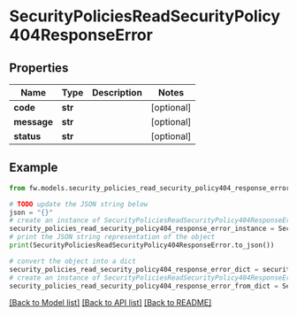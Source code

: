 # SecurityPoliciesReadSecurityPolicy404ResponseError


## Properties

Name | Type | Description | Notes
------------ | ------------- | ------------- | -------------
**code** | **str** |  | [optional] 
**message** | **str** |  | [optional] 
**status** | **str** |  | [optional] 

## Example

```python
from fw.models.security_policies_read_security_policy404_response_error import SecurityPoliciesReadSecurityPolicy404ResponseError

# TODO update the JSON string below
json = "{}"
# create an instance of SecurityPoliciesReadSecurityPolicy404ResponseError from a JSON string
security_policies_read_security_policy404_response_error_instance = SecurityPoliciesReadSecurityPolicy404ResponseError.from_json(json)
# print the JSON string representation of the object
print(SecurityPoliciesReadSecurityPolicy404ResponseError.to_json())

# convert the object into a dict
security_policies_read_security_policy404_response_error_dict = security_policies_read_security_policy404_response_error_instance.to_dict()
# create an instance of SecurityPoliciesReadSecurityPolicy404ResponseError from a dict
security_policies_read_security_policy404_response_error_from_dict = SecurityPoliciesReadSecurityPolicy404ResponseError.from_dict(security_policies_read_security_policy404_response_error_dict)
```
[[Back to Model list]](../README.md#documentation-for-models) [[Back to API list]](../README.md#documentation-for-api-endpoints) [[Back to README]](../README.md)


